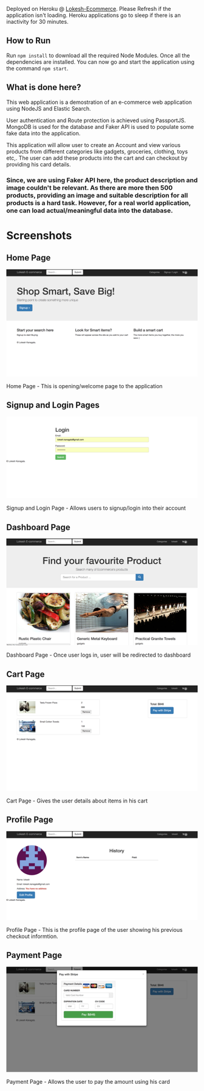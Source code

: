 Deployed on Heroku @ [Lokesh-Ecommerce](https://lokesh-ecommerce.herokuapp.com/).  Please Refresh if the application isn't loading. Heroku applications go to sleep if there is an inactivity for 30 minutes.

## How to Run

Run `npm install` to download all the required Node Modules. Once all the dependencies are installed. You can now go and start the application using the command `npm start`.


## What is done here?

This web application is a demostration of an e-commerce web application using NodeJS and Elastic Search.  

User authentication and Route protection is achieved using PassportJS. MongoDB is used for the database and Faker API is used to populate some fake data into the application.

This application will allow user to create an Account and view various products from different categories like gadgets, groceries, clothing, toys etc,. The user can add these products into the cart and can checkout by providing his card details. 

### Since, we are using Faker API here, the product description and image couldn't be relevant. As there are more then 500 products, providing an image and suitable description for all products is a hard task. However, for a real world application, one can load actual/meaningful data into the database.

# Screenshots

## Home Page
![alt text](screenshots/home.png "Home Page -  This is opening/welcome page to the application")

Home Page -  This is opening/welcome page to the application


## Signup and Login Pages
![alt text](screenshots/login.png "Register Page - Allows users to signup/login into their account")

Signup and Login Page - Allows users to signup/login into their account


## Dashboard Page 
![alt text](screenshots/dashboard.png "Dashboard Page - Once user logs in, user will be redirected to dashboard")

Dashboard Page - Once user logs in, user will be redirected to dashboard


## Cart Page
![alt text](screenshots/cart.png "Cart Page - Gives the user details about items in his cart")

Cart Page - Gives the user details about items in his cart

## Profile Page
![alt text](screenshots/profile.png "Profile Page - This is the profile page of the user showing his previous checkout informtion")

Profile Page - This is the profile page of the user showing his previous checkout informtion.


## Payment Page
![alt text](screenshots/payment.png "Payment Page - Allows the user to pay the amount using his card")

Payment Page - Allows the user to pay the amount using his card
